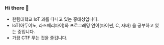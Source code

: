### Hi there 👋

<!--
**tshong3/tshong3** is a ✨ _special_ ✨ repository because its `README.md` (this file) appears on your GitHub profile.

Here are some ideas to get you started:
-->

- 한림대학교 IoT 과를 다니고 있는 홍태성입니다.
- IoT(아두이노, 라즈베리파이)와 프로그래밍 언어(파이썬, C, 자바) 을 공부하고 있는 중입니다.
- 가끔 CTF 푸는 것을 즐깁니다.

